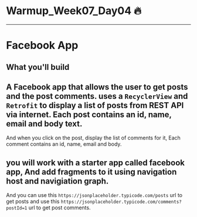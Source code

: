 # Warmup_Week07_Day04 🔥
---
# Facebook App
## What you'll build
## A Facebook app that allows the user to get posts and the post comments. uses a `RecyclerView` and `Retrofit` to display a list of posts from REST API via internet. Each post contains an id, name, email and body text. 
And when you click on the post, display the list of comments for it, Each comment contains an id, name, email and body.

## you will work with a starter app called facebook app, And add fragments to it using navigation host and navigiation graph.
And you can use this `https://jsonplaceholder.typicode.com/posts` url to get posts and use this `https://jsonplaceholder.typicode.com/comments?postId=1` url to get post comments.
